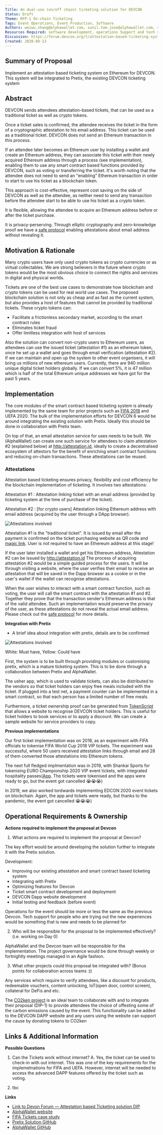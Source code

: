 ```yaml
---
Title: An dual-use (on/off chain) ticketing solution for DEVCON
Status: Draft
Theme: RFP-1 On-chain Ticketing
Tags: Event Operations, Event Production, Software
Authors: weiwu.zhang@alphawallet.com, sunil.tom.jose@alphawallet.com, victor.zhang@alphawallet.com
Resources Required: software development, operations Support and tech support
Discussion: https://forum.devcon.org/t/attestation-based-ticketing-system-that-is-managed-by-ethereum-smart-contracts-and-integrated-with-pretix-re-rfp-1-onchain-ticketing/54
Created: 2020-08-13  
---
```


## Summary of Proposal
Implement an attestation based ticketing system on Ethereum for DEVCON. This system will be integrated to Pretix, the existing DEVCON ticketing system

## Abstract

DEVCON sends attendees attestation-based tickets, that can be used as a traditional ticket as well as crypto tokens.

Once a ticket sales is confirmed, the attendee receives the ticket in the form of a cryptographic attestation to his email address. This ticket can be used as a traditional ticket. DEVCON does not send an Ethereum transaction in this process.

If an attendee later becomes an Ethereum user by installing a wallet and create an Ethereum address, they can associate this ticket with their newly acquired Ethereum address through a process (see implementation), enabling them to use any smart contract based functions provided by DEVCON, such as voting or transferring the ticket. It's worth noting that the attendee does not need to send an "enabling" Ethereum transaction in order to start to use his ticket as a blockchain token.

This approach is cost-effective, represent cost saving on the side of DEVCON as well as the attendee, as neither need to send any transaction before the attendee start to be able to use his ticket as a crypto token.

It is flexible, allowing the attendee to acquire an Ethereum address before or after the ticket purchase.

It is privacy-perserving. Through elliptic cryptography and zero-knowledge proof we have a [safe protocol](https://github.com/AlphaWallet/blockchain-attestation/blob/master/use-cases/send-ether-by-identifier-attestation.md) enabling attestations about email address without revealing it.

## Motivation & Rationale

Many crypto users have only used crypto tokens as crypto currencies or as virtual collectables. We are strong believers in the future where crypto tokens would be the most obvious choice to connect the rights and services in digital and physical worlds.

Tickets are one of the best use cases to demonstrate how blockchain and crypto tokens can be used for real world use cases. The proposed blockchain solution is not only as cheap and as fast as the current system, but also provides a host of features that cannot be provided by traditional tickets. These crypto tokens can:

- Facilitate a frictionless secondary market, according to the smart contract rules
- Eliminates ticket fraud
- Offer limitless integration with host of services

Also the solution can convert non-crypto users to Ethereum users, as attendees can use the issued ticket (attestation #1) as an ethereum token, once he set up a wallet and goes through email verification (attestation #2). If we can maintain and open up the system to other event organisers, it will bring us millions of new ethereum users. Currently, there are 940 million unique digital ticket holders globally. If we can convert 5%, it is 47 million which is half of the total Ethereum unique addresses we have got for the past 5 years. 
      
## Implementation

The core modules of the smart contract based ticketing system is already implemented by the same team for prior projects such as [FIFA 2018](https://alphawallet.com/for-business/case-study-tickets/) and UEFA 2020. The bulk of the implementation efforts for DEVCON 6 would be around integrating the existing solution with Pretix. Ideally this should be done in collaboration with Pretix team.

On top of that, an email attestation service for uses needs to be built. We (AlphaWallet) can create one such service for attendees to claim attestation #2 (explained below) at http://attestation.id, ideally to create a decentralised ecosystem of attestors for the benefit of enriching smart contract functions and reducing on-chain transactions. These attestations can be reused.

### Attestations ###

Attestation based ticketing ensures privacy, flexibility and cost efficiency for the blockchain implementation of ticketing. It involves two attestations:

Attestation #1
: Attestation linking ticket with an email address (provided by ticketing system at the time of purchase of the ticket).

Attestation #2
: [for crypto users] Attestation linking Ethereum address with email address (acquired by the user through a DApp browser).

![Attestations involved](images/DIP-Ticket_Attestations.svg)
 
Attestation #1 is the "traditional ticket". It is issued by email after the payment is confirmed on the ticket purchasing website as QR code and [magic link](http://docs.tokenscript.org/MagicLinks.html). User is not required to have an Ethereum address at this stage!

If the user later installed a wallet and get his Ethereum address, Attestation #2 can be issued by http://attestation.id The process of acquiring attestation #2 would be a simple guided process for the users. It will be through visiting a website, where the user verifies their email to receive an attestation that will be saved in the Dapp browser as a cookie or in the user's wallet if the wallet can recognise attestations.
 
When the user wishes to interact with a smart contract function, such as voting, the user will call the smart contract with the attestation #1 and #2. Together they prove that the transaction sender's Ethereum address is that of the valid attendee. Such an implementation would preserve the privacy of the user, as these attestations do not reveal the actual email address. Please check out the [safe protocol](https://github.com/AlphaWallet/blockchain-attestation/blob/master/use-cases/send-ether-by-identifier-attestation.md) for more details.

**Integration with Pretix**
- A brief idea about integration with pretix, details are to be confirmed

![Attestations involved](images/Pretix-integration.svg)

White: Must have, Yellow: Could have

First, the system is to be built through providing modules or customising pretix, which is a mature ticketing system. This is to be done through a collaboration between Pretix and AlphaWallet.

The usher app, which is used to validate tickets, can also be distributed to the vendors so that ticket holders can enjoy free meals included with the ticket. If plugged into a test net, a payment counter can be implemented in a smart contract, so that each person has a limited number of free meals.

Furthermore, a ticket ownership proof can be generated from [TokenScript](http://docs.tokenscript.org/) that allows a website to recognise DEVCON ticket holders. This is useful for ticket holders to book services or to apply a discount. We can create a sample website for service providers to copy.

**Previous implementations**

Our first ticket implementation was on 2018, as an experiment with FIFA officials to tokenise FIFA World Cup 2018 VIP tickets. The experiment was successful, where 50 users received attestation links through email and 28 of them converted those attestations into Ethereum tokens.

The next full fledged implmentation was in 2019, with Shankai Sports for tokenising EURO Championship 2020 VIP event tickets, with integrated hospitality passes([App](https://apps.apple.com/us/app/shankai/id1492559481). The tickets were tokenised and the apps were ready to go, but the event got cancelled 😭😭😭)

In 2019, we also worked tordwards implementing EDCON 2020 event tickets on blockchain. Again, the app and tickets were ready, but thanks to the pandemic, the event got cancelled 😭😭😭)   

## Operational Requirements & Ownership
**Actions required to implement the proposal at Devcon**

1. What actions are required to implement the proposal at Devcon?

The key effort would be around developing the solution further to integrate it with the Pretix solution. 

Development:
- Improving our existing attestation and smart contract based ticketing system
- Integrating with Pretix
- Optimizing features for Devcon
- Ticket smart contract development and deployment
- DEVCON Dapp website development  
- Initial testing and feedback (before event)
    
Operations for the event should be more or less the same as the previous Devcon. Tech support for people who are trying out the new experiences would be something that is new and needs to be planned for

2. Who will be responsible for the proposal to be implemented effectively? (i.e. working on Day 0)

AlphaWallet and the Devcon team will be responsible for the implementation. The project governance would be done through weekly or fortnightly meetings managed in an Agile fashion. 

3. What other projects could this proposal be integrated with? (Bonus points for collaboration across teams :))

Any services which require to verify attendees, like a discount for products, redeemable vouchers, content unlocking, IoT(open door, control screen), collateral for DeFis and etc.

The [CO2ken project](https://forum.devcon.org/t/co2ken-carbon-neutral-devcon/27) is an ideal team to collaborate with and to integrate their proposal (DIP-1) to provide attendees the choice of offesting some of the carbon emissions caused by the event. This functionality can be added to the DEVCON DAPP website and any users using the website can support the cause by donating tokens to CO2ken

## Links & Additional Information

**Possible Questions**
1. Can the Tickets work without internet?
A. Yes, the ticket can be used to check-in with out internet. This was one of the key requirements for the implemetnations for FIFA and UEFA. However, internet will be needed to access the advanced DAPP features offered by the ticket such as voting.

2. tbc

**Links**
* [Link to Devon Forum — Attestation based Ticketing solution DIP](https://forum.devcon.org/t/attestation-based-ticketing-system-that-is-managed-by-ethereum-smart-contracts-and-integrated-with-pretix-re-rfp-1-onchain-ticketing/54)
* [AlphaWallet website](https://alphawallet.com/)
* [FIFA Tickets case study](https://alphawallet.com/for-business/case-study-tickets/)
* [Pretix Solution GitHub](https://github.com/pretix/pretix)
* [AlphaWallet GitHub](https://github.com/AlphaWallet)
